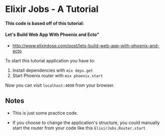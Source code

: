 # Elixir Jobs - A Tutorial

#### This code is based off of this tutorial:
#### Let's Build Web App With Phoenix and Ecto"
* http://www.elixirdose.com/post/lets-build-web-app-with-phoenix-and-ecto

To start this tutorial application you have to:

1. Install dependencies with `mix deps.get`
2. Start Phoenix router with `mix phoenix.start`

Now you can visit `localhost:4000` from your browser.


## Notes

* This is just some practice code.

* If you choose to change the application's structure, you could manually start the router from your code like this `ElixirJobs.Router.start`

